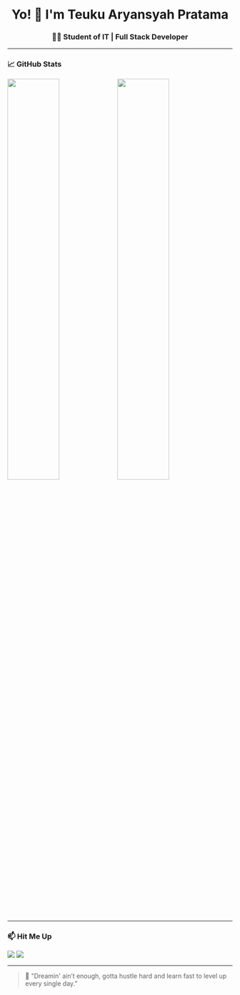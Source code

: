 <h1 align="center">Yo! 👋 I'm Teuku Aryansyah Pratama</h1>
<h3 align="center">👨‍💻 Student of IT | Full Stack Developer</h3>

---

### 📈 GitHub Stats

<p align="left">
  <img src="https://github-readme-stats.vercel.app/api?username=hosigakitama&show_icons=true&theme=radical" width="48%" />
  <img src="https://github-readme-streak-stats.herokuapp.com/?user=hosigakitama&theme=radical" width="48%" />
</p>

---

### 📫 Hit Me Up
<p align="left">
  <a href="mailto:baristashell0@gmail.com" target="_blank"><img src="https://img.shields.io/badge/Gmail-D14836?style=for-the-badge&logo=gmail&logoColor=white" /></a>
  <a href="https://instagram.com/takaaame" target="_blank"><img src="https://img.shields.io/badge/Instagram-E4405F?style=for-the-badge&logo=instagram&logoColor=white" /></a>
</p>

---

> 🧠 "Dreamin' ain’t enough, gotta hustle hard and learn fast to level up every single day."
